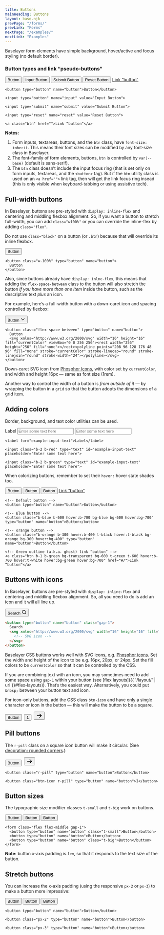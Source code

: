 ```yaml
---
title: Buttons
mainHeading: Buttons
layout: base.njk
prevPage: "/forms/"
prevLink: "Forms"
nextPage: "/examples/"
nextLink: "Examples"
---
```


Baselayer form elements have simple background, hover/active and focus styling (no default border). 

### Button types and link “pseudo-buttons”

<form class="mt-2 mb-3">
  <button type="button" name="button">Button</button>
  <input type="button" name="input" value="Input Button">
  <input type="submit" name="submit" value="Submit Button">
  <input type="reset" name="reset" value="Reset Button">
  <a class="btn" href="">Link “button”</a>
</form>

```
<button type="button" name="button">Button</button>

<input type="button" name="input" value="Input Button">

<input type="submit" name="submit" value="Submit Button">

<input type="reset" name="reset" value="Reset Button">

<a class="btn" href="">Link “button”</a>
```

**Notes:**

1. Form inputs, textareas, buttons, and the `btn` class, have `font-size: inherit`. This means their font sizes can be modified by any font-size class in Baselayer.
2. The font-family of form elements, buttons, `btn` is controlled by `var(--base)` (default is sans-serif).
3. The `btn` class doesn’t include the input focus ring (that is set only on form inputs, textareas, and the `<button>` tag). But if the `btn` utility class is used on an `<a href="">` link tag, then will get the link focus ring insead (this is only visible when keyboard-tabbing or using assistive tech).

## Full-width buttons

In Baselayer, buttons are pre-styled with `display: inline-flex` and centering and middling flexbox alignment. So, if you want a button to stretch full-width, you can add `class="w100%"` or you can override the inline-flex by adding `class="flex"`.

<div aria-label="Note" class="popout mb-2 bl-3 b-orange b-300 p-2 t-black bg-orange bg-100">
  Do not use <code>class="block"</code> on a button (or <code>.btn</code>) because that will override its inline flexbox.
</div>

<button class="w-100% my-2" type="button" name="button">Button</button>

```
<button class="w-100%" type="button" name="button">
  Button
</button>
```

Also, since buttons already have `display: inlne-flex`, this means that adding the `flex-space-between` class to the button will also stretch the button _if you have more than one item_ inside the button, such as the descriptive text _plus_ an icon.

For example, here’s a full-width button with a down-caret icon and spacing controlled by flexbox:

<button class="mt-2 mb-3 flex-space-between" type="button" name="button">
  Button
  <svg xmlns="http://www.w3.org/2000/svg" width="16" height="16" fill="currentColor" viewBox="0 0 256 256"><rect width="256" height="256" fill="none"></rect><polyline points="208 96 128 176 48 96" fill="none" stroke="currentColor" stroke-linecap="round" stroke-linejoin="round" stroke-width="24"></polyline></svg>
</button>

```
<button class="flex-space-between" type="button" name="button">
  Button
  <svg xmlns="http://www.w3.org/2000/svg" width="16" height="16" fill="currentColor" viewBox="0 0 256 256"><rect width="256" height="256" fill="none"></rect><polyline points="208 96 128 176 48 96" fill="none" stroke="currentColor" stroke-linecap="round" stroke-linejoin="round" stroke-width="24"></polyline></svg>
</button>
```

Down-caret SVG icon from [Phosphor Icons](https://phosphoricons.com/), with color set by `currentColor`, and width and height 16px — same as font size (1rem).

Another way to control the width of a button is _from outside of it_ — by wrapping the button in a `grid` so that the button adopts the dimensions of a grid item.

## Adding colors

Border, background, and text color utilities can be used.

<form class="mt-2 mb-3">
  <label for="example-input-text">Label</label>
  <input class="b-2 b-red" type="text" id="example-input-text" placeholder="Enter some text here">
  <input class="b-2 b-green" type="text" id="example-input-text" placeholder="Enter some text here">
</form>

```
<label for="example-input-text">Label</label>

<input class="b-2 b-red" type="text" id="example-input-text" placeholder="Enter some text here">

<input class="b-2 b-green" type="text" id="example-input-text" placeholder="Enter some text here">
```

When colorizing buttons, remember to set their `hover:` hover state shades too.

<form>
  <p>
    <button type="button" name="button">Button</button>
    <button class="b-blue b-600 hover:b-700 bg-blue bg-600 hover:bg-700" type="button" name="button">Button</button>
    <button class="b-orange b-300 hover:b-400 t-black hover:t-black bg-orange bg-300 hover:bg-400" type="button" name="button">Button</button>
    <a class="btn b-1 b-green bg-transparent bg-600 t-green t-600 hover:b-700 hover:t-white hover:bg-green hover:bg-700" href="#/">Link “button”</a>
  </p>
</form>

```
<!-- Default button -->
<button type="button" name="button">Button</button>

<!-- Blue button -->
<button class="b-blue b-600 hover:b-700 bg-blue bg-600 hover:bg-700" type="button" name="button">Button</button>

<!-- orange button -->
<button class="b-orange b-300 hover:b-400 t-black hover:t-black bg-orange bg-300 hover:bg-400" type="button" name="button">Button</button>

<!-- Green outline (a.k.a. ghost) link “button” -->
<a class="btn b-1 b-green bg-transparent bg-600 t-green t-600 hover:b-700 hover:t-white hover:bg-green hover:bg-700" href="#/">Link “button”</a>
```

## Buttons with icons

In Baselayer, buttons are pre-styled with `display: inline-flex` and centering and middling flexbox alignment. So, all you need to do is add an icon and it will all line up.

<p>
  <button type="button" name="button" class="gap-1">
    Search
    <svg xmlns="http://www.w3.org/2000/svg" width="16" height="16" fill="currentColor" viewBox="0 0 256 256"><rect width="256" height="256" fill="none"></rect><circle cx="116" cy="116" r="84" fill="none" stroke="currentColor" stroke-linecap="round" stroke-linejoin="round" stroke-width="24"></circle><line x1="175.4" y1="175.4" x2="224" y2="224" fill="none" stroke="currentColor" stroke-linecap="round" stroke-linejoin="round" stroke-width="24"></line></svg>
  </button>
</p>

```html
<button type="button" name="button" class="gap-1">
  Search
  <svg xmlns="http://www.w3.org/2000/svg" width="16" height="16" fill="currentColor">
    <!-- SVG icon -->
  </svg>
</button>
```

Baselayer CSS buttons works well with SVG icons, e.g. [Phosphor icons](https://phosphoricons.com/). Set the width and height of the icon to be e.g. 16px, 20px, or 24px. Set the fill colors to be `currentColor` so that it can be controlled by the CSS.

If you are combining text with an icon, you may sometimes need to add some space using `gap-1` within your button (see [flex layouts]({{ '/layout/' | url }}#flex-layouts)). That’s the easiest way. Alternatively, you could put `&nbsp;` between your button text and icon.

For icon-only buttons, add the CSS class  `btn-icon` and have only a single character or icon in the button — this will make the button to be a square.

<form>
  <p class="flex flex-middle">
    <button type="button" name="button">Button</button>&nbsp;
    <button class="btn-icon" type="button" name="button">1</button>&nbsp;
    <button class="btn-icon" type="button" name="button">
      <svg xmlns="http://www.w3.org/2000/svg" width="20" height="20" fill="currentColor" viewBox="0 0 256 256"><rect width="256" height="256" fill="none"></rect><line x1="40" y1="128" x2="216" y2="128" fill="none" stroke="currentColor" stroke-linecap="round" stroke-linejoin="round" stroke-width="24"></line><polyline points="144 56 216 128 144 200" fill="none" stroke="currentColor" stroke-linecap="round" stroke-linejoin="round" stroke-width="24"></polyline></svg>
    </button>
  </p>
</form>

## Pill buttons

The `r-pill` class on a square icon button will make it circular. (See [decoration: rounded corners](/baselayer-3/decoration/#rounded-corners).)

<form>
  <p class="flex flex-middle">
    <button class="r-pill" type="button" name="button">Button</button>&nbsp;
    <button class="btn-icon r-pill" type="button" name="button">
      <svg xmlns="http://www.w3.org/2000/svg" width="20" height="20" fill="currentColor" viewBox="0 0 256 256"><rect width="256" height="256" fill="none"></rect><line x1="40" y1="128" x2="216" y2="128" fill="none" stroke="currentColor" stroke-linecap="round" stroke-linejoin="round" stroke-width="24"></line><polyline points="144 56 216 128 144 200" fill="none" stroke="currentColor" stroke-linecap="round" stroke-linejoin="round" stroke-width="24"></polyline></svg>
    </button>
  </p>
</form>

```
<button class="r-pill" type="button" name="button">Button</button>

<button class="btn-icon r-pill" type="button" name="button">I</button>
```

## Button sizes

The typographic size modifier classes `t-small` and `t-big` work on buttons.

<form class="mt-2 mb-3 flex flex-middle gap-1">
  <button type="button" name="button" class="t-small">Button</button>
  <button type="button" name="button">Button</button>
  <button type="button" name="button" class="t-big">Button</button>
</form>

```
<form class="flex flex-middle gap-1">
  <button type="button" name="button" class="t-small">Button</button>
  <button type="button" name="button">Button</button>
  <button type="button" name="button" class="t-big">Button</button>
</form>
```

**Note:** button x-axis padding is `1em`, so that it responds to the text size of the button.

## Stretch buttons

You can increase the x-axis padding (using the responsive `px-2` or `px-3`) to make a button more impressive:

<form class="mt-2 mb-3 flex flex-middle gap-1">
  <button type="button" name="button">Button</button>
  <button class="px-2" type="button" name="button">Button</button>
  <button class="px-3" type="button" name="button">Button</button>
</form>

```
<button type="button" name="button">Button</button>

<button class="px-2" type="button" name="button">Button</button>

<button class="px-3" type="button" name="button">Button</button>
```
